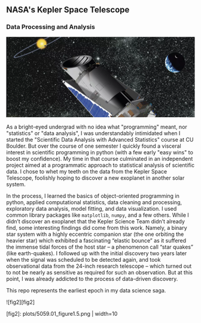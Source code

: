 ## NASA's Kepler Space Telescope
### Data Processing and Analysis

![fig][fig]

[fig]: plots/keplercover.png

As a bright-eyed undergrad with no idea what "programming" meant, nor "statistics" or "data analysis", I was understandably intimidated when 
I started the "Scientific Data Analysis with Advanced Statistics" course at CU Boulder. But over the course of one semester I quickly found 
a visceral interest in scientific programming in python (with a few early "easy wins" to boost my confidence). My time in that course culminated in 
an independent project aimed at a programmatic approach to statistical analysis of scientific data. I chose to whet my teeth on the data from the Kepler Space Telescope, foolishly hoping to discover a new exoplanet in another solar system. 

In the process, I learned the basics of object-oriented programming in python, applied computational statistics, data cleaning and processing, exploratory data analysis, model fitting, and data visualization. I used common library packages like `matplotlib`, `numpy`, and a few others.  While I didn’t discover an exoplanet that the Kepler Science Team didn’t already find, some interesting findings did come from this work. Namely, a binary star system with a highly eccentric companion star (the one orbiting the heavier star) which exhibited a fascinating “elastic bounce” as it suffered the immense tidal forces of the host star – a phenomenon call “star quakes” (like earth-quakes). I followed up with the initial discovery two years later when the signal was scheduled to be detected again, and took observational data from the 24-inch research telescope – which turned out to not be nearly as sensitive as required for such an observation. But at this point, I was already addicted to the process of data-driven discovery. 

This repo represents the earliest epoch in my data science saga. 


![fig2][fig2]

[fig2]: plots/5059.01_figure1.5.png | width=10
